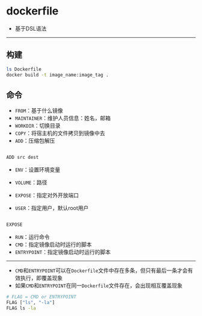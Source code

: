 
# dockerfile



- 基于DSL语法


---
## 构建
```sh
ls Dockerfile
docker build -t image_name:image_tag .
```

## 命令

- `FROM`：基于什么镜像
- `MAINTAINER`：维护人员信息：姓名，邮箱
- `WORKDIR`：切换目录
- `COPY`：将宿主机的文件拷贝到镜像中去
- `ADD`：压缩包解压
```sh

ADD src dest
```


- `ENV`：设置环境变量

- `VOLUME`：路径
- `EXPOSE`：指定对外开放端口
- `USER`：指定用户，默认root用户

```sh

EXPOSE
```

- `RUN`：运行命令
- `CMD`：指定镜像启动时运行的脚本
- `ENTRYPOINT`：指定镜像启动时运行的脚本


---


- `CMD`和`ENTRYPOINT`可以在`Dockerfile`文件中存在多条，但只有最后一条才会有效执行，即覆盖现象
- 如果`CMD`和`ENTRYPOINT`在同一`Dockerfile`文件存在，会出现相互覆盖现象

```sh
# FLAG = CMD or ENTRYPOINT
FLAG ["ls", "-la"]
FLAG ls -la

```